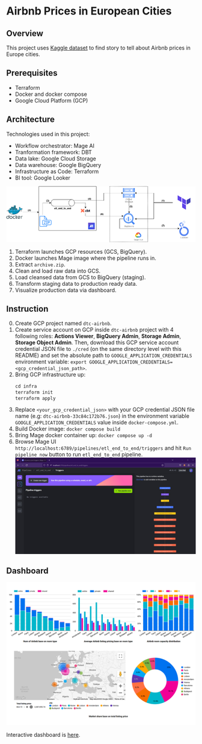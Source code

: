 # Airbnb Prices in European Cities

## Overview

This project uses [Kaggle dataset](https://www.kaggle.com/datasets/thedevastator/airbnb-prices-in-european-cities) to find story to tell about Airbnb prices in Europe cities.

## Prerequisites

- Terraform
- Docker and docker compose
- Google Cloud Platform (GCP)

## Architecture

Technologies used in this project:

- Workflow orchestrator: Mage AI
- Tranformation framework: DBT
- Data lake: Google Cloud Storage
- Data warehouse: Google BigQuery
- Infrastructure as Code: Terraform
- BI tool: Google Looker

![Architecture](./images/architecture.png)

1. Terraform launches GCP resources (GCS, BigQuery).
2. Docker launches Mage image where the pipeline runs in.
3. Extract `archive.zip`.
4. Clean and load raw data into GCS.
5. Load cleansed data from GCS to BigQuery (staging).
6. Transform staging data to production ready data.
7. Visualize production data via dashboard.

## Instruction

0. Create GCP project named `dtc-airbnb`.
1. Create service account on GCP inside `dtc-airbnb` project with 4 following roles: **Actions Viewer**, **BigQuery Admin**, **Storage Admin**, **Storage Object Admin**. Then, download this GCP service account credential JSON file to `./cred` (on the same directory level with this README) and set the absolute path to `GOOGLE_APPLICATION_CREDENTIALS` environment variable: `export GOOGLE_APPLICATION_CREDENTIALS=<gcp_credential_json_path>`.
2. Bring GCP infrastructure up:
    ```
    cd infra
    terraform init
    terraform apply
    ``` 
3. Replace `<your_gcp_credential_json>` with your GCP credential JSON file name (e.g: `dtc-airbnb-33c84c172b76.json`) in the environment variable `GOOGLE_APPLICATION_CREDENTIALS` value inside `docker-compose.yml`.
4. Build Docker image: `docker compose build`
5. Bring Mage docker container up: `docker compose up -d`
6. Browse Mage UI `http://localhost:6789/pipelines/etl_end_to_end/triggers` and hit `Run pipeline now` button to run `etl_end_to_end` pipeline.
    ![End to end pipeline](./images/etl_end_to_end.jpg)
## Dashboard
![Dashboard](./images/dashboard.png)

Interactive dashboard is [here](https://lookerstudio.google.com/reporting/99e0048a-190e-475e-8009-66e833552386).

